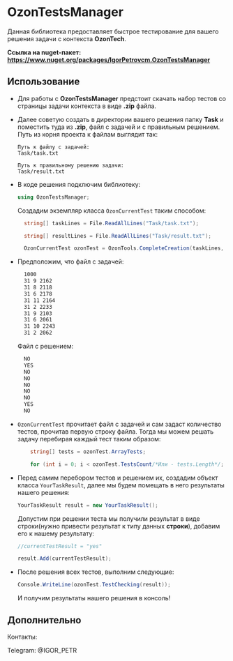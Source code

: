 # OzonTestsManager
Данная библиотека предоставляет быстрое тестирование для вашего решения задачи с контекста **OzonTech**.

**Ссылка на nuget-пакет: https://www.nuget.org/packages/IgorPetrovcm.OzonTestsManager**

## Использование 
+ Для работы с **OzonTestsManager** предстоит скачать набор тестов со страницы задачи контекста в виде **.zip** файла.

+ Далее советую создать в директории вашего решения папку **Task** и поместить туда из **.zip**, файл с задачей и с правильным решением. Путь из корня проекта к файлам выглядит так:
    ```
    Путь к файлу с задачей:
    Task/task.txt

    Путь к правильному решению задачи:
    Task/result.txt
    ``` 

+ В коде решения подключим библиотеку:
  ```csharp
  using OzonTestsManager;
  ```
  Создадим экземпляр класса `OzonCurrentTest` таким способом:
  ```csharp
    string[] taskLines = File.ReadAllLines("Task/task.txt");

    string[] resultLines = File.ReadAllLines("Task/result.txt");

    OzonCurrentTest ozonTest = OzonTools.CompleteCreation(taskLines, resultLines);
  ``` 

+ Предположим, что файл с задачей:
  ```txt
    1000
    31 9 2162
    31 8 2118
    31 6 2178
    31 11 2164
    31 2 2233
    31 9 2103
    31 6 2061
    31 10 2243
    31 2 2062
  ``` 
  Файл с решением:
  ```txt
    NO
    YES
    NO
    NO
    NO
    NO
    NO
    YES
    NO
  ```

+ `OzonCurrentTest` прочитает файл с задачей и сам задаст количество тестов, прочитав первую строку файла. Тогда мы можем решать задачу перебирая каждый тест таким образом:
    ```csharp
        string[] tests = ozonTest.ArrayTests;

        for (int i = 0; i < ozonTest.TestsCount/*Или - tests.Length*/; i++) {}
    ```
+ Перед самим перебором тестов и решением их, создадим объект класса `YourTaskResult`, далее мы будем помещать в него результаты нашего решения:
  ```csharp
  YourTaskResult result = new YourTaskResult();
  ``` 
  Допустим при решении теста мы получили результат в виде строки(нужно привести результат к типу данных **строки**), добавим его к нашему результату:
  ```csharp
  //currentTestResult = "yes"

  result.Add(currentTestResult);
  ```

+ После решения всех тестов, выполним следующие:
  ```csharp
  Console.WriteLine(ozonTest.TestChecking(result));
  ```
  И получим результаты нашего решения в консоль!


## Дополнительно

Контакты:

Telegram: @IGOR_PETR
